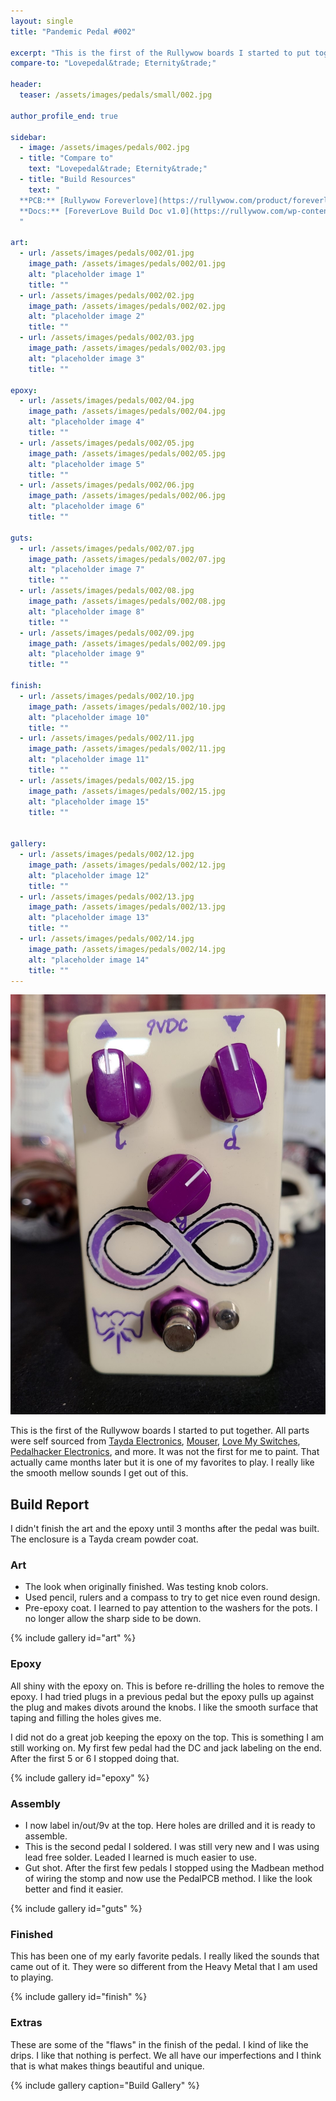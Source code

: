 ```yaml
---
layout: single
title: "Pandemic Pedal #002"

excerpt: "This is the first of the Rullywow boards I started to put together. All parts were self sourced from Tayda Electronics, Mouser, Love My Switches, Pedalhacker Electronics, and more. It was not the first for me to paint. That actually came months later but it is one of my favorites to play. I really like the smooth mellow sounds I get out of this."
compare-to: "Lovepedal&trade; Eternity&trade;"

header:
  teaser: /assets/images/pedals/small/002.jpg

author_profile_end: true

sidebar:
  - image: /assets/images/pedals/002.jpg
  - title: "Compare to"
    text: "Lovepedal&trade; Eternity&trade;"
  - title: "Build Resources"
    text: "
  **PCB:** [Rullywow Foreverlove](https://rullywow.com/product/foreverlove-diy-pcb-inspired-lovepedal-eternity/)<br>
  **Docs:** [ForeverLove Build Doc v1.0](https://rullywow.com/wp-content/uploads/2015/01/ForeverLove-Build-Doc-v1.0.pdf)
  "

art:
  - url: /assets/images/pedals/002/01.jpg
    image_path: /assets/images/pedals/002/01.jpg
    alt: "placeholder image 1"
    title: ""
  - url: /assets/images/pedals/002/02.jpg
    image_path: /assets/images/pedals/002/02.jpg
    alt: "placeholder image 2"
    title: ""
  - url: /assets/images/pedals/002/03.jpg
    image_path: /assets/images/pedals/002/03.jpg
    alt: "placeholder image 3"
    title: ""

epoxy:
  - url: /assets/images/pedals/002/04.jpg
    image_path: /assets/images/pedals/002/04.jpg
    alt: "placeholder image 4"
    title: ""
  - url: /assets/images/pedals/002/05.jpg
    image_path: /assets/images/pedals/002/05.jpg
    alt: "placeholder image 5"
    title: ""
  - url: /assets/images/pedals/002/06.jpg
    image_path: /assets/images/pedals/002/06.jpg
    alt: "placeholder image 6"
    title: ""

guts:
  - url: /assets/images/pedals/002/07.jpg
    image_path: /assets/images/pedals/002/07.jpg
    alt: "placeholder image 7"
    title: ""
  - url: /assets/images/pedals/002/08.jpg
    image_path: /assets/images/pedals/002/08.jpg
    alt: "placeholder image 8"
    title: ""
  - url: /assets/images/pedals/002/09.jpg
    image_path: /assets/images/pedals/002/09.jpg
    alt: "placeholder image 9"
    title: ""

finish:
  - url: /assets/images/pedals/002/10.jpg
    image_path: /assets/images/pedals/002/10.jpg
    alt: "placeholder image 10"
    title: ""
  - url: /assets/images/pedals/002/11.jpg
    image_path: /assets/images/pedals/002/11.jpg
    alt: "placeholder image 11"
    title: ""
  - url: /assets/images/pedals/002/15.jpg
    image_path: /assets/images/pedals/002/15.jpg
    alt: "placeholder image 15"
    title: ""


gallery:
  - url: /assets/images/pedals/002/12.jpg
    image_path: /assets/images/pedals/002/12.jpg
    alt: "placeholder image 12"
    title: ""
  - url: /assets/images/pedals/002/13.jpg
    image_path: /assets/images/pedals/002/13.jpg
    alt: "placeholder image 13"
    title: ""
  - url: /assets/images/pedals/002/14.jpg
    image_path: /assets/images/pedals/002/14.jpg
    alt: "placeholder image 14"
    title: ""
---
```


![header](/assets/images/pedals/002.jpg)

This is the first of the Rullywow boards I started to put together. All parts were self sourced from [Tayda Electronics](https://www.taydaelectronics.com/), [Mouser](https://www.mouser.com/), [Love My Switches](https://lovemyswitches.com/), [Pedalhacker Electronics](https://www.pedalhackerelectronics.com/default.asp), and more. It was not the first for me to paint. That actually came months later but it is one of my favorites to play. I really like the smooth mellow sounds I get out of this.

## Build Report ##

I didn't finish the art and the epoxy until 3 months after the pedal was built. The enclosure is a Tayda cream powder coat.

### Art ###

* The look when originally finished. Was testing knob colors.
* Used pencil, rulers and a compass to try to get nice even round design.
* Pre-epoxy coat. I learned to pay attention to the washers for the pots. I no longer allow the sharp side to be down.

{% include gallery id="art" %}

### Epoxy ###

All shiny with the epoxy on. This is before re-drilling the holes to remove the epoxy. I had tried plugs in a previous pedal but the epoxy pulls up against the plug and makes divots around the knobs. I like the smooth surface that taping and filling the holes gives me.

I did not do a great job keeping the epoxy on the top. This is something I am still working on. My first few pedal had the DC and jack labeling on the end. After the first 5 or 6 I stopped doing that.

{% include gallery id="epoxy" %}

### Assembly ###

* I now label in/out/9v at the top. Here holes are drilled and it is ready to assemble.
* This is the second pedal I soldered. I was still very new and I was using lead free solder. Leaded I learned is much easier to use.
* Gut shot. After the first few pedals I stopped using the Madbean method of wiring the stomp and now use the PedalPCB method. I like the look better and find it easier.

{% include gallery id="guts" %}

### Finished ###

This has been one of my early favorite pedals. I really liked the sounds that came out of it. They were so different from the Heavy Metal that I am used to playing. 

{% include gallery id="finish" %}

### Extras ###

These are some of the "flaws" in the finish of the pedal. I kind of like the drips. I like that nothing is perfect. We all have our imperfections and I think that is what makes things beautiful and unique.

{% include gallery caption="Build Gallery" %}